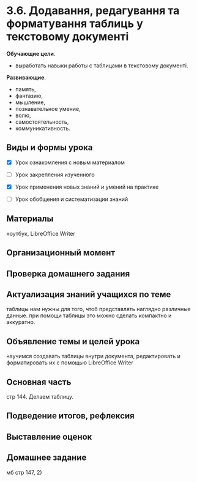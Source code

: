 # 3.6. Додавання, редагування та форматування таблиць у текстовому документі

**Обучающие цели**.

- выработать навыки работы с таблицами в текстовому документі.

**Развивающие**.

- память,
- фантазию,
- мышление,
- познавательное умение,
- волю,
- самостоятельность,
- коммуникативность.

## Виды и формы урока

- [x] Урок ознакомления с новым материалом

- [ ] Урок закрепления изученного

- [x] Урок применения новых знаний и умений на практике

- [ ] Урок обобщения и систематизации знаний

## Материалы

ноутбук, LibreOffice Writer

## Организационный момент

## Проверка домашнего задания

## Актуализация знаний учащихся по теме

таблицы нам нужны для того, чтоб представлять наглядно различные данные.
при помощи таблицы это можно сделать компактно и аккуратно.

## Объявление темы и целей урока

научимся создавать таблицы внутри документа, редактировать и форматировать их с помощью LibreOffice Writer

## Основная часть

стр 144. Делаем таблицу. 

## Подведение итогов, рефлексия

## Выставление оценок

## Домашнее задание

мб стр 147, 2)
